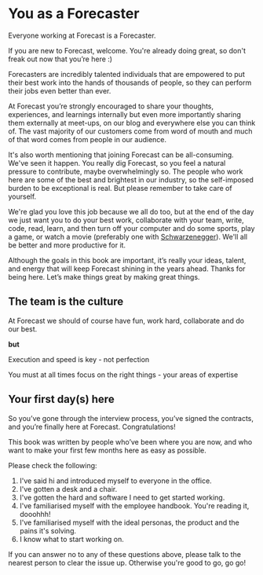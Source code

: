 # You as a Forecaster

Everyone working at Forecast is a Forecaster. 

If you are new to Forecast, welcome. You're already doing great, so don't freak out now that you’re here :)

Forecasters are incredibly talented individuals that are empowered to put their best work into the hands of thousands of people, so they can perform their jobs even better than ever.

At Forecast you’re strongly encouraged to share your thoughts, experiences, and learnings internally but even more importantly sharing them externally at meet-ups, on our blog and everywhere else you can think of. The vast majority of our customers come from word of mouth and much of that word comes from people in our audience.

It's also worth mentioning that joining Forecast can be all-consuming. We've seen it happen. You really dig Forecast, so you feel a natural pressure to contribute, maybe overwhelmingly so. The people who work here are some of the best and brightest in our industry, so the self-imposed burden to be exceptional is real. But please remember to take care of yourself. 

We're glad you love this job because we all do too, but at the end of the day we just want you to do your best work, collaborate with your team, write, code, read, learn, and then turn off your computer and do some sports, play a game, or watch a movie (preferably one with [Schwarzenegger](http://www.imdb.com/title/tt0093773/)). We'll all be better and more productive for it.

Although the goals in this book are important, it’s really your ideas, talent, and energy that will keep Forecast shining in the years ahead. Thanks for being here. Let’s make things great by making great things.

## The team is the culture

At Forecast we should of course have fun, work hard, collaborate and do our best.

**but**

Execution and speed is key - not perfection

You must at all times focus on the right things - your areas of expertise

## Your first day(s) here

So you’ve gone through the interview process, you’ve signed the contracts, and you’re finally here at Forecast. Congratulations!

This book was written by people who’ve been where you are now, and who want to make your first few months here as easy as possible.

Please check the following:

1. I've said hi and introduced myself to everyone in the office.
2. I've gotten a desk and a chair.
3. I've gotten the hard and software I need to get started working.
4. I've familiarised myself with the employee handbook. You're reading it, dooohhh!
5. I've familiarised myself with the ideal personas, the product and the pains it's solving.
6. I know what to start working on.

If you can answer no to any of these questions above, please talk to the nearest person to clear the issue up. Otherwise you're good to go, go go! 